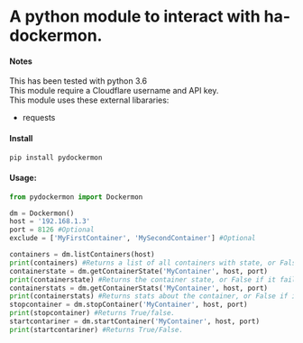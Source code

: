 # A python module to interact with ha-dockermon.

#### Notes
This has been tested with python 3.6  
This module require a Cloudflare username and API key.  
This module uses these external libararies:
- requests

#### Install
```bash
pip install pydockermon
```

#### Usage:
```python
from pydockermon import Dockermon

dm = Dockermon()
host = '192.168.1.3'
port = 8126 #Optional
exclude = ['MyFirstContainer', 'MySecondContainer'] #Optional

containers = dm.listContainers(host)
print(containers) #Returns a list of all containers with state, or False if it fails.
containerstate = dm.getContainerState('MyContainer', host, port)
print(containerstate) #Returns the container state, or False if it fails.
containerstats = dm.getContainerStats('MyContainer', host, port)
print(containerstats) #Returns stats about the container, or False if it fails.
stopcontainer = dm.stopContainer('MyContainer', host, port)
print(stopcontainer) #Returns True/false.
startcontariner = dm.startContainer('MyContainer', host, port)
print(startcontariner) #Returns True/False.
```